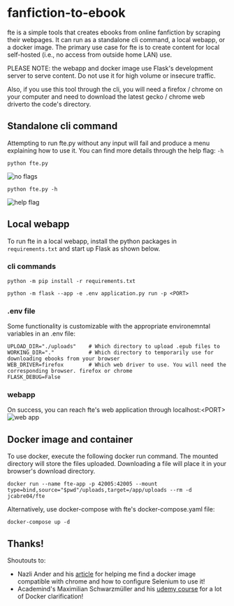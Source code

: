 # fanfiction-to-ebook
fte is a simple tools that creates ebooks from online fanfiction by scraping their webpages. It can run as a standalone cli command, a local webapp, or a docker image. The primary use case for fte is to create content for local self-hosted (i.e., no access from outside home LAN) use.

PLEASE NOTE: the webapp and docker image use Flask's development server to serve content. Do not use it for high volume or insecure traffic. 

Also, if you use this tool through the cli, you will need a firefox / chrome on your computer and need to download the latest gecko / chrome web driverto the code's directory.

## Standalone cli command
Attempting to run fte.py without any input will fail and produce a menu explaining how to use it. You can find more details through the help flag: `-h`
```
python fte.py
```
![no flags](https://i.imgur.com/U8EWzfJ.png)
```
python fte.py -h
```
![help flag](https://i.imgur.com/xVernrA.png)

## Local webapp
To run fte in a local webapp, install the python packages in `requirements.txt` and start up Flask as shown below.
### cli commands
```
python -m pip install -r requirements.txt

python -m flask --app -e .env application.py run -p <PORT> 
```

### .env file
Some functionality is customizable with the appropriate environemntal variables in an .env file:
```
UPLOAD_DIR="./uploads"    # Which directory to upload .epub files to
WORKING_DIR="."           # Which directory to temporarily use for downloading ebooks from your browser
WEB_DRIVER=firefox        # Which web driver to use. You will need the corresponding browser. firefox or chrome
FLASK_DEBUG=False
```

### webapp
On success, you can reach fte's web application through localhost:\<PORT\>
![web app](https://i.imgur.com/KJizwMQ.png)

## Docker image and container
To use docker, execute the following docker run command. The mounted directory will store the files uploaded. Downloading a file will place it in your browser's download directory.
```
docker run --name fte-app -p 42005:42005 --mount type=bind,source="$pwd"/uploads,target=/app/uploads --rm -d jcabre04/fte
```

Alternatively, use docker-compose with fte's docker-compose.yaml file:
```
docker-compose up -d
```

## Thanks!
Shoutouts to:
- Nazli Ander and his [article](https://nander.cc/using-selenium-within-a-docker-container) for helping me find a docker image compatible with chrome and how to configure Selenium to use it! 
- Academind's Maximilian Schwarzmüller and his [udemy course](https://www.udemy.com/course/docker-kubernetes-the-practical-guide/) for a lot of Docker clarification!
